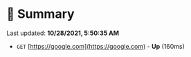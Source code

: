 # 📖 Summary
Last updated: **10/28/2021, 5:50:35 AM**

- `GET` [https://google.com](https://google.com) - **Up** (160ms)
